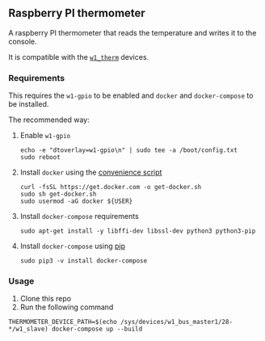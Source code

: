## Raspberry PI thermometer

A raspberry PI thermometer that reads the temperature and writes it
to the console.

It is compatible with the [`w1_therm`](https://www.kernel.org/doc/Documentation/w1/slaves/w1_therm)
devices.

### Requirements

This requires the `w1-gpio` to be enabled and `docker` and `docker-compose` to be installed.

The recommended way:
1. Enable `w1-gpio`
   ```
   echo -e "dtoverlay=w1-gpio\n" | sudo tee -a /boot/config.txt
   sudo reboot
   ```
2. Install `docker` using the [convenience script](https://docs.docker.com/engine/install/debian/#install-using-the-convenience-script)
   ```
   curl -fsSL https://get.docker.com -o get-docker.sh
   sudo sh get-docker.sh
   sudo usermod -aG docker ${USER}
   ```
3. Install `docker-compose` requirements
   ```
   sudo apt-get install -y libffi-dev libssl-dev python3 python3-pip
   ```
4. Install `docker-compose` using [pip](https://docs.docker.com/compose/install/#install-using-pip)
   ```
   sudo pip3 -v install docker-compose
   ```

### Usage

1. Clone this repo
2. Run the following command
```
THERMOMETER_DEVICE_PATH=$(echo /sys/devices/w1_bus_master1/28-*/w1_slave) docker-compose up --build
```

